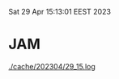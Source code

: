 Sat 29 Apr 15:13:01 EEST 2023
# JAM
<a href='./cache/202304/29_15.log'>./cache/202304/29_15.log</a>
